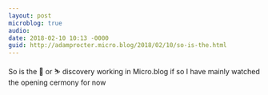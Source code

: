 ```yaml
---
layout: post
microblog: true
audio: 
date: 2018-02-10 10:13 -0000
guid: http://adamprocter.micro.blog/2018/02/10/so-is-the.html
---
```

So is the 🎿 or ⛷ discovery working in Micro.blog if so I have mainly watched the opening cermony for now
